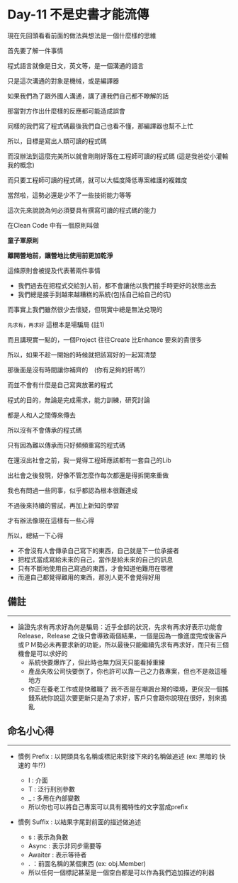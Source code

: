 # Day-11 不是史書才能流傳

現在先回頭看看前面的做法與想法是一個什麼樣的思維

首先要了解一件事情

程式語言就像是日文，英文等，是一個溝通的語言

只是這次溝通的對象是機械，或是編譯器

如果我們為了跟外國人溝通，講了連我們自己都不瞭解的話

那當對方作出什麼樣的反應都可能造成誤會

同樣的我們寫了程式碼最後我們自己也看不懂，那編譯器也幫不上忙

所以，目標是寫出人類可讀的程式碼

而沒辦法到這麼完美所以就會剛剛好落在工程師可讀的程式碼 (這是我爸從小灌輸我的概念)

而只要工程師可讀的程式碼，就可以大幅度降低專案維護的複雜度

當然啦，這勢必還是少不了一些技術能力等等

這次先來說說為何必須要具有撰寫可讀的程式碼的能力

在Clean Code 中有一個原則叫做

**童子軍原則**

**離開營地前，讓營地比使用前更加乾淨**

這條原則會被提及代表著兩件事情
 - 我們過去在把程式交給別人前，都不會讓他以我們接手時更好的狀態出去
 - 我們總是接手到越來越糟糕的系統(包括自己給自己的坑)

而事實上我們雖然很少去懷疑，但現實中總是無法兌現的

`先求有，再求好` 這根本是場騙局 (註1)

而且講現實一點的，一個Project 往往Create 比Enhance 要來的貴很多

所以，如果不趁一開始的時候就把該寫好的一起寫清楚

那後面是沒有時間讓你補齊的　(你有足夠的肝嗎?)

而並不會有什麼是自己寫爽放著的程式

程式的目的，無論是完成需求，能力訓練，研究討論

都是人和人之間傳來傳去

所以沒有不會傳承的程式碼

只有因為難以傳承而只好頻頻重寫的程式碼

在還沒出社會之前，我一覺得工程師應該都有一套自己的Lib

出社會之後發現，好像不管怎麼作每次都還是得拆開來重做

我也有問過一些同事，似乎都認為根本很難達成

不過後來持續的嘗試，再加上新知的學習

才有辦法像現在這樣有一些心得

所以，總結一下心得
 - 不會沒有人會傳承自己寫下的東西，自己就是下一位承接者
 - 把程式當成寫給未來的自己，當作是給未來的自己的訊息
 - 只有不斷地使用自己寫過的東西，才會知道他難用在哪裡
 - 而連自己都覺得難用的東西，那別人更不會覺得好用

## 備註
---

 - 論證先求有再求好為何是騙局：近乎全部的狀況，先求有再求好表示功能會Release，Release 之後只會導致兩個結果，一個是因為一像進度完成後客戶或ＰＭ勢必未再要求新的功能，所以最後只能繼續先求有再求好，而只有三個機會是可以求好的
   - 系統快要爆炸了，但此時也無力回天只能看掉重練
   - 產品失敗公司快要倒了，你也許可以靠一己之力救專案，但也不是救這種地方
   - 你正在養老工作或是快離職了
   我不否是在嘲諷台灣的環境，更何況一個搖錢系統你說這次要更新只是為了求好，客戶只會跟你說現在很好，別來搗亂

## 命名小心得
---

 - 慣例 Prefix : 以開頭具名名稱或標記來對接下來的名稱做追述 (ex: 黑暗的 快速的 牛!?)
    - I : 介面
    - T : 泛行刑別參數
    - _ : 多用在內部變數
    - 所以你也可以將自己專案可以具有獨特性的文字當成prefix

 - 慣例 Suffix : 以結果字尾對前面的描述做追述 
    - s : 表示為負數
    - Async : 表示非同步需要等
    - Awaiter : 表示等待者
    - . ：前面名稱的某個東西 (ex: obj.Member)
    - 所以任何一個標記甚至是一個空白都是可以作為我們追加描述的利器
